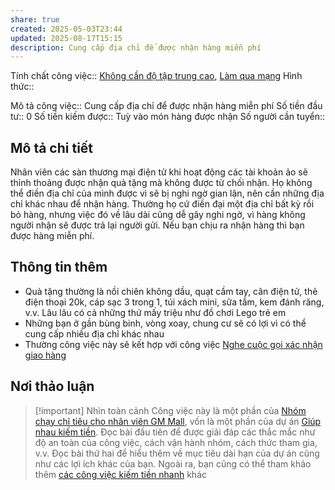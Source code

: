 ```yaml
---
share: true
created: 2025-05-03T23:44
updated: 2025-08-17T15:15
description: Cung cấp địa chỉ để được nhận hàng miễn phí
---
```

Tính chất công việc:: [Không cần độ tập trung cao](../../../../%C4%90%E1%BA%B7c%20%C4%91i%E1%BB%83m%20c%C3%B4ng%20vi%E1%BB%87c/%C4%90%E1%BA%B7c%20%C4%91i%E1%BB%83m%20kh%C3%A1c/Kh%C3%B4ng%20c%E1%BA%A7n%20%C4%91%E1%BB%99%20t%E1%BA%ADp%20trung%20cao.md), [Làm qua mạng](../../../../%C4%90%E1%BA%B7c%20%C4%91i%E1%BB%83m%20c%C3%B4ng%20vi%E1%BB%87c/N%C6%A1i%20l%C3%A0m%20vi%E1%BB%87c/L%C3%A0m%20qua%20m%E1%BA%A1ng.md)
Hình thức:: 

Mô tả công việc:: Cung cấp địa chỉ để được nhận hàng miễn phí
Số tiền đầu tư:: 0
Số tiền kiếm được:: Tuỳ vào món hàng được nhận
Số người cần tuyển:: 

## Mô tả chi tiết
Nhân viên các sàn thương mại điện tử khi hoạt động các tài khoản ảo sẽ thỉnh thoảng được nhận quà tặng mà không được từ chối nhận. Họ không thể điền địa chỉ của mình được vì sẽ bị nghi ngờ gian lận, nên cần những địa chỉ khác nhau để nhận hàng. Thường họ cứ điền đại một địa chỉ bất kỳ rồi bỏ hàng, nhưng việc đó về lâu dài cũng dễ gây nghi ngờ, vì hàng không người nhận sẽ được trả lại người gửi. Nếu bạn chịu ra nhận hàng thì bạn được hàng miễn phí.

## Thông tin thêm
- Quà tặng thường là nồi chiên không dầu, quạt cầm tay, cân điện tử, thẻ điện thoại 20k, cáp sạc 3 trong 1, túi xách mini, sữa tắm, kem đánh răng, v.v. Lâu lâu có cả những thứ mấy triệu như đồ chơi Lego trẻ em
- Những bạn ở gần bùng binh, vòng xoay, chung cư sẽ có lợi vì có thể cung cấp nhiều địa chỉ khác nhau
- Thường công việc này sẽ kết hợp với công việc [Nghe cuộc gọi xác nhận giao hàng](./Nghe%20cu%E1%BB%99c%20g%E1%BB%8Di%20x%C3%A1c%20nh%E1%BA%ADn%20giao%20h%C3%A0ng.md)

## Nơi thảo luận
> [!important] Nhìn toàn cảnh
> Công việc này là một phần của [Nhóm chạy chỉ tiêu cho nhân viên GM Mall](./index.md), vốn là một phần của dự án [Giúp nhau kiếm tiền](../../../../../../%F0%9F%93%90D%E1%BB%B1%20%C3%A1n/Gi%C3%BAp%20nhau%20ki%E1%BA%BFm%20ti%E1%BB%81n/index.md). Đọc bài đầu tiên để được giải đáp các thắc mắc như độ an toàn của công việc, cách vận hành nhóm, cách thức tham gia, v.v. Đọc bài thứ hai để hiểu thêm về mục tiêu dài hạn của dự án cũng như các lợi ích khác của bạn. Ngoài ra, bạn cũng có thể tham khảo thêm [các công việc kiếm tiền nhanh](../../index.md) khác
